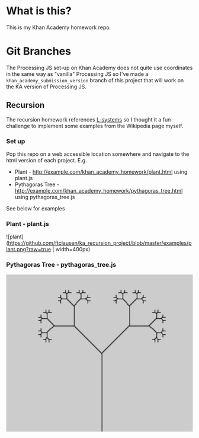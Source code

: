 # What is this?

This is my Khan Academy homework repo.

# Git Branches

The Processing JS set-up on Khan Academy does not quite use coordinates in the
same way as "vanilla" Processing JS so I've made a
`khan_academy_submission_version` branch of this project that will work on the
KA version of Processing JS.

## Recursion

The recursion homework references
[L-systems](https://en.wikipedia.org/wiki/L-system) so I thought it a fun
challenge to implement some examples from the Wikipedia page myself.

### Set up

Pop this repo on a web accessible location somewhere and navigate to the html
version of each project. E.g.

* Plant - http://example.com/khan_academy_homework/plant.html using plant.js
* Pythagoras Tree - http://example.com/khan_academy_homework/pythagoras_tree.html using pythagoras_tree.js

See below for examples

###  Plant - plant.js

![plant](https://github.com/ftclausen/ka_recursion_project/blob/master/examples/plant.png?raw=true | width=400px)

### Pythagoras Tree - pythagoras_tree.js

![Pythagoras Tree](https://raw.githubusercontent.com/ftclausen/ka_recursion_project/master/examples/pythag.png)
